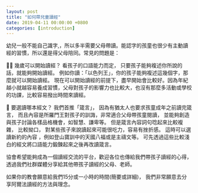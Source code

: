 ```yaml
---
layout: post
title: "如何帶兒童讀經"
date: 2019-04-11 00:00:00 +0800
categories: [introduction]
---
```


幼兒一般不能自己識字,，所以多半需要父母帶讀。能認字的孩童也很少有主動讀經的習慣，所以還是得父母陪同。常見的問題是：

👦👧 幾歲可以開始讀經？
看孩子的口語能力而定， 只要孩子能夠複述你所說的話，就能夠開始讀經。 例如你讀：「以色列王」，你的孩子能夠複述這幾個字，那麼就可以開始讀經。
現在可以開始讀經的前提下，盡早開始會比較好。因為年紀越小就越容易養成習慣，父母對孩子的影響力也比較大，也沒有那麼多活動或學校的功課，比較容易撥出時間來讀經。

📙 要選讀哪本經文？
我們首推「箴言」， 因為有猶太人也要求孩童成年之前讀完箴言， 而且內容是所羅門王對孩子的訓誨，非常適合父母帶孩童閱讀， 並能夠創造與孩子討論各樣品格機會，如智慧、謙卑等。
但是箴言內容詞句唸起來比較複雜， 比較拗口， 對某些孩子來說讀起來可能很吃力，容易有挫折感。 這時可以選讀新約的內容 ，例如登山寶訓中的天國八福或是主禱文等。 可先透過這些比較淺白的經文將口語能力鍛鍊起來之後再改讀箴言。

協會希望能夠成為一個讀經交流的平台，歡迎各位也傳給我們帶孩子讀經的心得， 透過我們社群媒體分享給其他帶孩子讀經的父母、老師。

如果你的教會願意給我們15分或一小時的時間(簡要或詳細)， 我們非常願意去分享阿爾法讀經的方法與理念。
